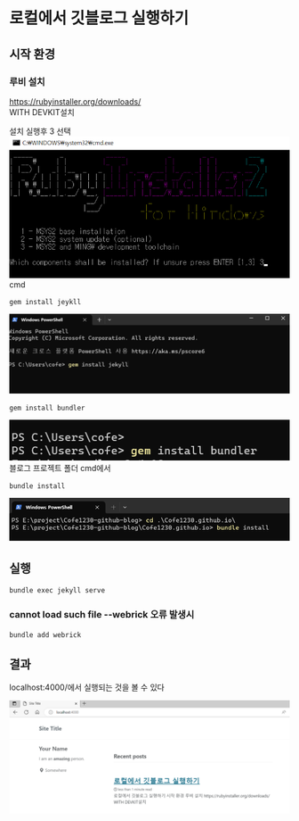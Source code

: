 # 로컬에서 깃블로그 실행하기
## 시작 환경
### 루비 설치
https://rubyinstaller.org/downloads/  
WITH DEVKIT설치  

설치 실행후 3 선택  
![](/assets/images/2023/190920.png)
cmd
```
gem install jeykll
```
![](/assets/images/2023/191306.png)
```
gem install bundler
```
![](/assets/images/2023/192426.png)
블로그 프로젝트 폴더 cmd에서
```
bundle install
```
![](/assets/images/2023/192643.png)

## 실행
```
bundle exec jekyll serve
```
### cannot load such file --webrick 오류 발생시
```
bundle add webrick
```
## 결과
localhost:4000/에서 실행되는 것을 볼 수 있다

![](/assets/images/2023/193654.png)